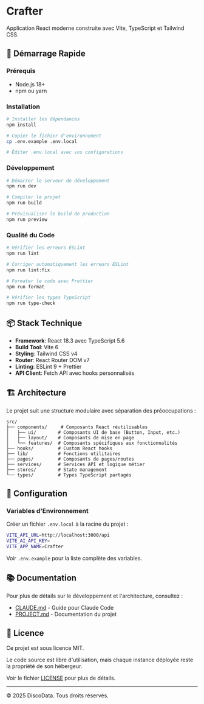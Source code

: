 # Crafter

Application React moderne construite avec Vite, TypeScript et Tailwind CSS.

## 🚀 Démarrage Rapide

### Prérequis

- Node.js 18+
- npm ou yarn

### Installation

```bash
# Installer les dépendances
npm install

# Copier le fichier d'environnement
cp .env.example .env.local

# Éditer .env.local avec vos configurations
```

### Développement

```bash
# Démarrer le serveur de développement
npm run dev

# Compiler le projet
npm run build

# Prévisualiser le build de production
npm run preview
```

### Qualité du Code

```bash
# Vérifier les erreurs ESLint
npm run lint

# Corriger automatiquement les erreurs ESLint
npm run lint:fix

# Formater le code avec Prettier
npm run format

# Vérifier les types TypeScript
npm run type-check
```

## 📦 Stack Technique

- **Framework**: React 18.3 avec TypeScript 5.6
- **Build Tool**: Vite 6
- **Styling**: Tailwind CSS v4
- **Router**: React Router DOM v7
- **Linting**: ESLint 9 + Prettier
- **API Client**: Fetch API avec hooks personnalisés

## 🏗️ Architecture

Le projet suit une structure modulaire avec séparation des préoccupations :

```
src/
├── components/     # Composants React réutilisables
│   ├── ui/        # Composants UI de base (Button, Input, etc.)
│   ├── layout/    # Composants de mise en page
│   └── features/  # Composants spécifiques aux fonctionnalités
├── hooks/         # Custom React hooks
├── lib/           # Fonctions utilitaires
├── pages/         # Composants de pages/routes
├── services/      # Services API et logique métier
├── stores/        # State management
└── types/         # Types TypeScript partagés
```

## 🔧 Configuration

### Variables d'Environnement

Créer un fichier `.env.local` à la racine du projet :

```bash
VITE_API_URL=http://localhost:3000/api
VITE_AI_API_KEY=
VITE_APP_NAME=Crafter
```

Voir `.env.example` pour la liste complète des variables.

## 📚 Documentation

Pour plus de détails sur le développement et l'architecture, consultez :
- [CLAUDE.md](CLAUDE.md) - Guide pour Claude Code
- [PROJECT.md](PROJECT.md) - Documentation du projet

## 📄 Licence

Ce projet est sous licence MIT.

Le code source est libre d'utilisation, mais chaque instance déployée reste la propriété de son hébergeur.

Voir le fichier [LICENSE](LICENSE) pour plus de détails.

---

© 2025 DiscoData. Tous droits réservés.
